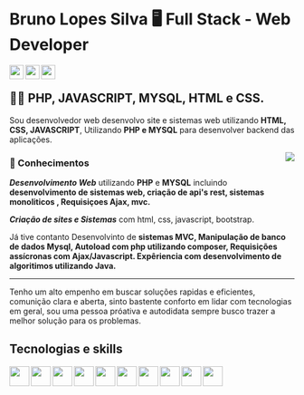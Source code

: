 # Bruno Lopes Silva 🖥️  Full Stack - Web Developer

<div class="icons">
  <a href="mailto:brunolopessilva34@gmail.com">
    <img align="left" height="25" src="https://cdn-icons-png.flaticon.com/512/281/281769.png" />
  </a>
  <a href="https://www.instagram.com/brunosilva_brn/">
    <img align="left" height="25" src="https://cdn-icons-png.flaticon.com/512/2111/2111463.png" />
  </a>
  <a href="https://github.com/brunosilvabrn">
    <img align="left" height="25" src="https://cdn.jsdelivr.net/gh/devicons/devicon/icons/github/github-original.svg" />
  </a>
</div>

<br>

## 🧑‍💻 PHP, JAVASCRIPT, MYSQL, HTML e CSS.


Sou desenvolvedor web desenvolvo site e sistemas web utilizando **HTML, CSS, JAVASCRIPT**, Utilizando **PHP e MYSQL** para desenvolver backend das aplicações. 

<img align="right" src="https://thumbs.gfycat.com/HeavyLiquidAnnelid-size_restricted.gif" />

### 📖 Conhecimentos 

***Desenvolvimento Web*** utilizando **PHP** e **MYSQL** incluindo **desenvolvimento de sistemas web, criação de api's rest, sistemas monoliticos , Requisiçoes Ajax, mvc.**

***Criação de sites e Sistemas*** com html, css, javascript, bootstrap.

Já tive contanto Desenvolvinto de **sistemas MVC, Manipulação de banco de dados Mysql, Autoload com php utilizando composer, Requisições assícronas com Ajax/Javascript.
Expêriencia com desenvolvimento de algoritimos utilizando Java.**
<hr>
Tenho um alto empenho em buscar soluções rapidas e eficientes, comunição clara e aberta, sinto bastente conforto em lidar com tecnologias em geral, sou uma pessoa próativa e autodidata sempre busco trazer a melhor solução para os problemas.

## Tecnologias e skills

<div class="icons">
  <img align="left" height="35" src="https://cdn.jsdelivr.net/gh/devicons/devicon/icons/html5/html5-original.svg" />
  <img align="left" height="35" src="https://cdn.jsdelivr.net/gh/devicons/devicon/icons/css3/css3-original.svg" />
  <img align="left" height="35" src="https://cdn.jsdelivr.net/gh/devicons/devicon/icons/javascript/javascript-original.svg" />
  <img align="left" height="35" src="https://cdn.jsdelivr.net/gh/devicons/devicon/icons/php/php-original.svg" />
  <img align="left" height="35" src="https://cdn.jsdelivr.net/gh/devicons/devicon/icons/mysql/mysql-original-wordmark.svg" />
  <img align="left" height="35" src="https://cdn.jsdelivr.net/gh/devicons/devicon/icons/java/java-original.svg" />
  <img align="left" height="35" src="https://cdn.jsdelivr.net/gh/devicons/devicon/icons/bootstrap/bootstrap-original.svg" />
  <img align="left" height="35" src="https://cdn.jsdelivr.net/gh/devicons/devicon/icons/git/git-original.svg" />
  <img align="left" height="35" src="https://cdn.jsdelivr.net/gh/devicons/devicon/icons/github/github-original-wordmark.svg" />
  <img align="left" height="35" src="https://cdn.worldvectorlogo.com/logos/sublime-text.svg" />
</div>

<!-- ### Hi there 👋 -->

<!--
**brunosilvabrn/brunosilvabrn** is a ✨ _special_ ✨ repository because its `README.md` (this file) appears on your GitHub profile.

Here are some ideas to get you started:

- 🔭 I’m currently working on ...
- 🌱 I’m currently learning ...
- 👯 I’m looking to collaborate on ...
- 🤔 I’m looking for help with ...
- 💬 Ask me about ...
- 📫 How to reach me: ...
- 😄 Pronouns: ...
- ⚡ Fun fact: ...
-->

